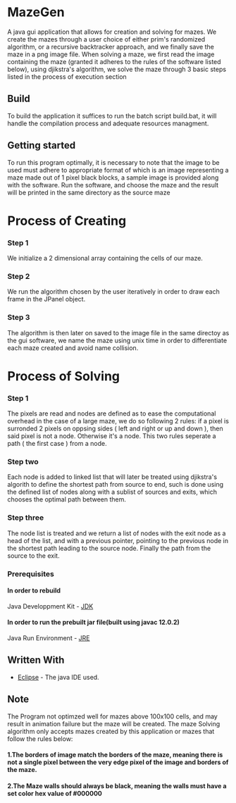 # MazeGen
A java gui application that allows for creation and solving for mazes.
We create the mazes through a user choice of either prim's randomized algorithm, or a recursive backtracker approach, and we finally save the maze in a png image file.
When solving a maze, we first read the image containing the maze (granted it adheres to the rules of the software listed below), using djikstra's algorithm, we solve the maze through 3 basic steps listed in the process of execution section

## Build

To build the application it suffices to run the batch script build.bat, it will handle the compilation process and adequate resources managment.

## Getting started

To run this program optimally, it is necessary to note that the image to be used must adhere to appropriate format of which is an image representing a maze made out of 1 pixel black blocks, a sample image is provided along with the software.
Run the software, and choose the maze and the result will be printed in the same directory as the source maze

# Process of Creating
### Step 1

We initialize a 2 dimensional array containing the cells of our maze.

### Step 2

We run the algorithm chosen by the user iteratively in order to draw each frame in the JPanel object.

### Step 3

The algorithm is then later on saved to the image file in the same directoy as the gui software, we name the maze using unix time in order to differentiate each maze created and avoid name collision.

# Process of Solving
### Step 1

The pixels are read and nodes are defined as to ease the computational overhead in the case of a large maze, we do so following 2 rules: if a pixel is surronded 2 pixels on oppsing sides ( left and right or up and down ), then said pixel is not a node. Otherwise it's a node. This two rules seperate a path ( the first case ) from a node.

### Step two

Each node is added to linked list that will later be treated using djikstra's algorith to define the shortest path from source to end, such is done using the defined list of nodes along with a sublist of sources and exits, which chooses the optimal path between them.

### Step three

The node list is treated and we return a list of nodes with the exit node as a head of the list, and with a previous pointer, pointing to the previous node in the shortest path leading to the source node. Finally the path from the source to the exit.

### Prerequisites

#### In order to rebuild
Java Developpment Kit - [JDK](https://www.oracle.com/java/technologies/javase-downloads.html)
#### In order to run the prebuilt jar file(built using javac 12.0.2)
Java Run Environment - [JRE](https://www.java.com/en/download/)

## Written With

* [Eclipse](https://www.eclipse.org/documentation/) - The java IDE used.

## Note

The Program not optimzed well for mazes above 100x100 cells, and may result in animation failure but the maze will be created.
The maze Solving algorithm only accepts mazes created by this application or mazes that follow the rules below:

#### 1.The borders of image match the borders of the maze, meaning there is not a single pixel between the very edge pixel of the image and borders of the maze.
#### 2.The Maze walls should always be black, meaning the walls must have a set color hex value of #000000
